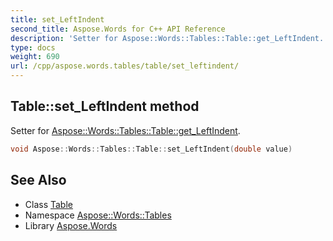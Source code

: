 ```yaml
---
title: set_LeftIndent
second_title: Aspose.Words for C++ API Reference
description: 'Setter for Aspose::Words::Tables::Table::get_LeftIndent.'
type: docs
weight: 690
url: /cpp/aspose.words.tables/table/set_leftindent/
---
```

## Table::set_LeftIndent method


Setter for [Aspose::Words::Tables::Table::get_LeftIndent](../get_leftindent/).

```cpp
void Aspose::Words::Tables::Table::set_LeftIndent(double value)
```

## See Also

* Class [Table](../)
* Namespace [Aspose::Words::Tables](../../)
* Library [Aspose.Words](../../../)
